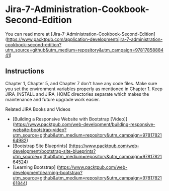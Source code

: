 # Jira-7-Administration-Cookbook-Second-Edition

You can read more at [Jira-7-Administration-Cookbook-Second-Edition]
(https://www.packtpub.com/application-development/jira-7-administration-cookbook-second-edition?utm_source=github&utm_medium=repository&utm_campaign=9781785888441)

## Instructions

Chapter 1,  Chapter 5, and Chapter 7 don't have any code files.
Make sure you set the environment variables properly as mentioned in Chapter 1.
Keep JIRA_INSTALL and JIRA_HOME directories separate which makes the maintenance and future upgrade work easier.


Related JIRA Books and Videos

* [Building a Responsive Website with Bootstrap [Video]] (https://www.packtpub.com/web-development/building-responsive-website-bootstrap-video?utm_source=github&utm_medium=repository&utm_campaign=9781782164982)
* [Bootstrap Site Blueprints] (https://www.packtpub.com/web-development/bootstrap-site-blueprints?utm_source=github&utm_medium=repository&utm_campaign=9781782164524)
* [Learning Bootstrap] (https://www.packtpub.com/web-development/learning-bootstrap?utm_source=github&utm_medium=repository&utm_campaign=9781782161844)


